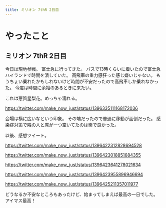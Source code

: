 ```yaml
---
title: ミリオン 7thR 2日目
---
```


# やったこと

## ミリオン 7thR 2日目

今日は現地参戦。
富士急に行ってきた。
バスで13時くらいに着いたので富士急ハイランドで時間を潰していた。
高飛車の重力感狂った感じ嫌いじゃない。
もうちょい乗れたかもしれないけど時間が不安だったので高飛車しか乗れなかった。
今度は時間に余裕のあるときに来たい。

これは悪質星梨花。めっちゃ濡れる。

<https://twitter.com/make_now_just/status/1396335111168172036>

会場は横に広いなという印象。
その端だったので普通に移動が面倒だった。
感染症対策で隣の人と席が一つ空いてたのは楽で良かった。

以後、感想ツイート。

<https://twitter.com/make_now_just/status/1396422312828694528>

<https://twitter.com/make_now_just/status/1396423018851684355>

<https://twitter.com/make_now_just/status/1396423641278021634>

<https://twitter.com/make_now_just/status/1396423955896946694>

<https://twitter.com/make_now_just/status/1396425211357011977>

どうなるか不安なところもあったけど、始まってしまえば最高の一日でした。
アイマス最高！
